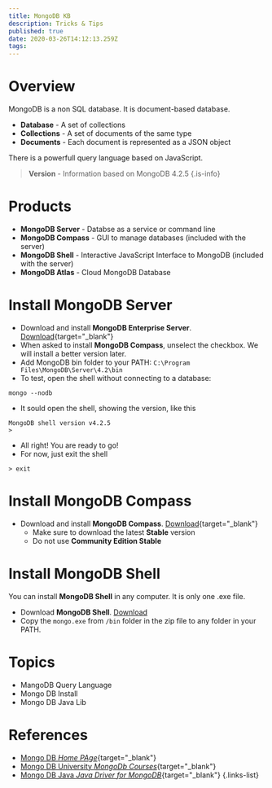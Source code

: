 ```yaml
---
title: MongoDB KB
description: Tricks & Tips
published: true
date: 2020-03-26T14:12:13.259Z
tags: 
---
```


# Overview
MongoDB is a non SQL database. It is document-based database.

- **Database** - A set of collections
- **Collections** - A set of documents of the same type
- **Documents** - Each document is represented as a JSON object

There is a powerfull query language based on JavaScript.

> **Version** - Information based on MongoDB 4.2.5
{.is-info}

# Products
- **MongoDB Server** - Databse as a service or command line
- **MongoDB Compass** - GUI to manage databases (included with the server)
- **MongoDB Shell** - Interactive JavaScript Interface to MongoDB (included with the server)
- **MongoDB Atlas** - Cloud MongoDB Database

# Install MongoDB Server
- Download and install **MongoDB Enterprise Server**. [Download](https://www.mongodb.com/download-center/enterprise){target="_blank"}
- When asked to install **MongoDB Compass**, unselect the checkbox. We will install a better version  later.
- Add MongoDB bin folder to your PATH: `C:\Program Files\MongoDB\Server\4.2\bin`
- To test, open the shell without connecting to a database:
```
mongo --nodb
```
- It sould open the shell, showing the version, like this
```
MongoDB shell version v4.2.5
>
```
- All right! You are ready to go!
- For now, just exit the shell
```
> exit
```

# Install MongoDB Compass
- Download and install **MongoDB Compass**. [Download](https://www.mongodb.com/download-center/compass){target="_blank"}
  - Make sure to download the latest **Stable** version
  - Do not use **Community Edition Stable**

# Install MongoDB Shell
You can install **MongoDB Shell** in any computer. It is only one .exe file.
- Download **MongoDB Shell**. [Download](https://downloads.mongodb.org/win32/mongodb-shell-win32-x86_64-2012plus-4.2.5.zip)
- Copy the `mongo.exe` from `/bin` folder in the zip file to any folder in your PATH.


# Topics
- MangoDB Query Language
- Mongo DB Install
- Mongo DB Java Lib

# References
- [Mongo DB *Home PAge*](https://www.mongodb.com){target="_blank"}
- [Mongo DB University *MongoDb Courses*](https://university.mongodb.com/){target="_blank"}
- [Mongo DB Java *Java Driver for MongoDB*](https://docs.mongodb.com/ecosystem/drivers/java){target="_blank"}
{.links-list}